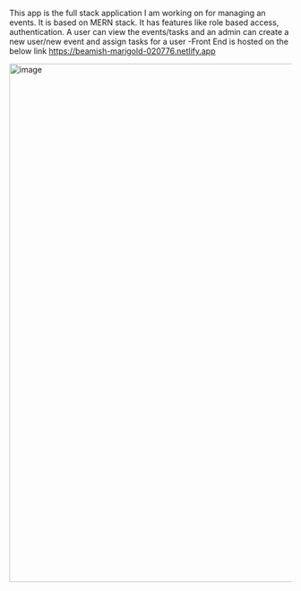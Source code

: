 This app is the full stack application I am working on for managing an events. 
It is based on MERN stack.
It has features like role based access, authentication. A user can view the events/tasks and an admin can create a new user/new event and assign tasks for a user
-Front End is hosted on the below link
https://beamish-marigold-020776.netlify.app

<img width="925" alt="image" src="https://github.com/pranay-24/eventmanager/assets/98065802/7f744342-f672-4fbc-9f0e-3c9915829d24">
